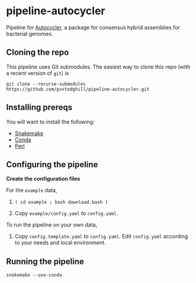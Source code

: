 # pipeline-autocycler

Pipeline for [Autocycler](https://github.com/rrwick/Autocycler), a
package for consensus hybrid assemblies for bacterial genomes.

## Cloning the repo

This pipeline uses Git submodules. The easiest way to clone this repo
(with a recent version of `git`) is

```
git clone --recurse-submodules https://github.com/pvstodghill/pipeline-autocycler.git
```

## Installing prereqs

You will want to install the following:

- [Snakemake](https://snakemake.github.io/)
- [Conda](https://conda.io)
- [Perl](https://www.perl.org/)

## Configuring the pipeline

**Create the configuration files**

For the `example` data,

1. `( cd example ; bash download.bash )`

1. Copy `example/config.yaml` to  `config.yaml`.

To run the pipeline on your own data,

1. Copy `config.template.yaml` to `config.yaml`.  Edit `config.yaml`
   according to your needs and local environment.

## Running the pipeline

`snakemake --use-conda`

